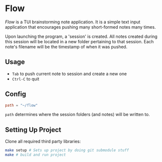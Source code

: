 # Flow

_Flow_ is a TUI brainstorming note application. It is a simple text input application that encourages pushing many short-formed notes many times.

Upon launching the program, a 'session' is created. All notes created during this session will be located in a new folder pertaining to that session. Each note's filename will be the timestamp of when it was pushed.

## Usage
- `Tab` to push current note to session and create a new one
- `Ctrl-C` to quit

## Config
```$XDG_CONFIG_HOME/flow/config.toml
path = "~/flow"
```

`path` determines where the session folders (and notes) will be written to.

## Setting Up Project
Clone all required third party libraries:
```sh
make setup # Sets up project by doing git submodule stuff
make # build and run project
```
